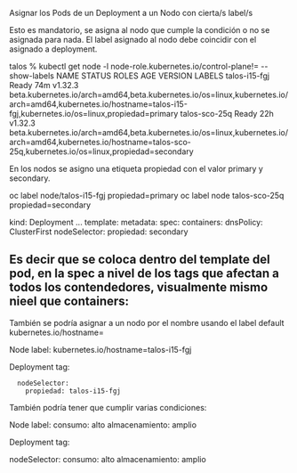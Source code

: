 Asignar los Pods de un Deployment a un Nodo con cierta/s label/s

Esto es mandatorio, se asigna al nodo que cumple la condición o no se asignada para nada.
El label asignado al nodo debe coincidir con el asignado a deployment.

talos % kubectl get node -l node-role.kubernetes.io/control-plane!=  --show-labels
NAME            STATUS   ROLES    AGE   VERSION   LABELS
talos-i15-fgj   Ready    <none>   74m   v1.32.3   beta.kubernetes.io/arch=amd64,beta.kubernetes.io/os=linux,kubernetes.io/arch=amd64,kubernetes.io/hostname=talos-i15-fgj,kubernetes.io/os=linux,propiedad=primary
talos-sco-25q   Ready    <none>   22h   v1.32.3   beta.kubernetes.io/arch=amd64,beta.kubernetes.io/os=linux,kubernetes.io/arch=amd64,kubernetes.io/hostname=talos-sco-25q,kubernetes.io/os=linux,propiedad=secondary

En los nodos se asigno una etiqueta propiedad con el valor primary y secondary.

oc label node/talos-i15-fgj propiedad=primary
oc label node talos-sco-25q propiedad=secondary

kind: Deployment
...
  template:
    metadata:
    spec:
      containers:
      dnsPolicy: ClusterFirst
      nodeSelector:
        propiedad: secondary

## Es decir que se coloca dentro del template del pod, en la spec a nivel de los tags que afectan a todos los contendedores, visualmente mismo nieel que containers:


También se podría asignar a un nodo por el nombre usando el label default kubernetes.io/hostname=<node-name>

Node label:
    kubernetes.io/hostname=talos-i15-fgj

Deployment tag:

      nodeSelector:
        propiedad: talos-i15-fgj

También podría tener que cumplir varias condiciones:


Node label:
    consumo: alto
    almacenamiento: amplio

Deployment tag:

  nodeSelector:
    consumo: alto
    almacenamiento: amplio

